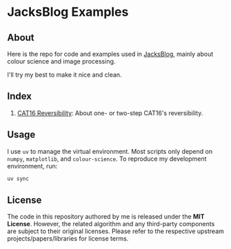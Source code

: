 # JacksBlog Examples

## About

Here is the repo for code and examples used in [JacksBlog](https://jackchou.top/), mainly about colour science and image processing.

I'll try my best to make it nice and clean.

## Index

1. [CAT16 Reversibility](https://jackchou.top/posts/cat16-reversibility): About one- or two-step CAT16's reversibility.

## Usage

I use `uv` to manage the virtual environment. Most scripts only depend on `numpy`, `matplotlib`, and `colour-science`. To reproduce my development environment, run:

```Bash
uv sync
```

## License

The code in this repository authored by me is released under the **MIT License**. However, the related algorithm and any third-party components are subject to their original licenses. Please refer to the respective upstream projects/papers/libraries for license terms.
